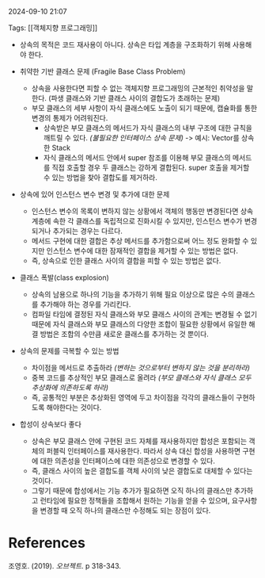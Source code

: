 
2024-09-10 21:07

Tags: [[객체지향 프로그래밍]]

- 상속의 목적은 코드 재사용이 아니다. 상속은 타입 계층을 구조화하기 위해 사용해야 한다.

- 취약한 기반 클래스 문제 (Fragile Base Class Problem)
	- 상속을 사용한다면 피할 수 없는 객체지향 프로그래밍의 근본적인 취약성을 말한다. (파생 클래스와 기반 클래스 사이의 결합도가 초래하는 문제)
	- 부모 클래스의 세부 사항이 자식 클래스에도 노출이 되기 때문에, 캡슐화를 통한 변경의 통제가 어려워진다.
		- 상속받은 부모 클래스의 메서드가 자식 클래스의 내부 구조에 대한 규칙을 깨트릴 수 있다. *(불필요한 인터페이스 상속 문제)* -> 예시: Vector를 상속한 Stack
		- 자식 클래스의 메서드 안에서 super 참조를 이용해 부모 클래스의 메서드를 직접 호출할 경우 두 클래스는 강하게 결합된다. super 호출을 제거할 수 있는 방법을 찾아 결합도를 제거하라.

- 상속에 있어 인스턴스 변수 변경 및 추가에 대한 문제
	- 인스턴스 변수의 목록이 변하지 않는 상황에서 객체의 행동만 변경된다면 상속 계층에 속한 각 클래스를 독립적으로 진화시킬 수 있지만, 인스턴스 변수가 변경되거나 추가되는 경우는 다르다.
	- 메서드 구현에 대한 결합은 추상 메서드를 추가함으로써 어느 정도 완화할 수 있지만 인스턴스 변수에 대한 잠재적인 결합을 제거할 수 있는 방법은 없다.
	- 즉, 상속으로 인한 클래스 사이의 결합을 피할 수 있는 방법은 없다.

- 클래스 폭발(class explosion)
	- 상속의 남용으로 하나의 기능을 추가하기 위해 필요 이상으로 많은 수의 클래스를 추가해야 하는 경우를 가리킨다.
	- 컴파일 타임에 결정된 자식 클래스와 부모 클래스 사이의 관계는 변경될 수 없기 때문에 자식 클래스와 부모 클래스의 다양한 조합이 필요한 상황에서 유일한 해결 방법은 조합의 수만큼 새로운 클래스를 추가하는 것 뿐이다.


- 상속의 문제를 극복할 수 있는 방법
	- 차이점을 메서드로 추출하라 *(변하는 것으로부터 변하지 않는 것을 분리하라)*
	- 중복 코드를 추상적인 부모 클래스로 올려라 *(부모 클래스와 자식 클래스 모두 추상화에 의존하도록 하라)*
	- 즉, 공통적인 부분은 추상화된 영역에 두고 차이점을 각각의 클래스들이 구현하도록 해야한다는 것이다.

- 합성이 상속보다 좋다
	- 상속은 부모 클래스 안에 구현된 코드 자체를 재사용하지만 합성은 포함되는 객체의 퍼블릭 인터페이스를 재사용한다. 따라서 상속 대신 합성을 사용하면 구현에 대한 의존성을 인터페이스에 대한 의존성으로 변경할 수 있다.
	- 즉, 클래스 사이의 높은 결합도를 객체 사이의 낮은 결합도로 대체할 수 있다는 것이다.
	- 그렇기 때문에 합성에서는 기능 추가가 필요하면 오직 하나의 클래스만 추가하고 런타임에 필요한 정책들을 조합해서 원하는 기능을 얻을 수 있으며, 요구사항을 변경할 때 오직 하나의 클래스만 수정해도 되는 장점이 있다.


# References

조영호. (2019). *오브젝트*. p 318-343.
